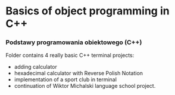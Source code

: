 # Basics of object programming in C++
### Podstawy programowania obiektowego (C++)

Folder contains 4 really basic C++ terminal projects:
- adding calculator
- hexadecimal calculator with Reverse Polish Notation
- implementation of a sport club in terminal
- continuation of Wiktor Michalski language school project.

